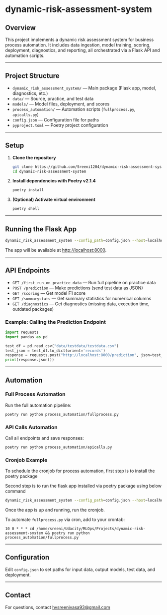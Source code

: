 # dynamic-risk-assessment-system

## Overview

This project implements a dynamic risk assessment system for business process automation. It includes data ingestion, model training, scoring, deployment, diagnostics, and reporting, all orchestrated via a Flask API and automation scripts.

---

## Project Structure

- `dynamic_risk_assessment_system/` — Main package (Flask app, model, diagnostics, etc.)
- `data/` — Source, practice, and test data
- `models/` — Model files, deployment, and scores
- `process_automation/` — Automation scripts (`fullprocess.py`, `apicalls.py`)
- `config.json` — Configuration file for paths
- `pyproject.toml` — Poetry project configuration

---

## Setup

1. **Clone the repository**
   ```bash
   git clone https://github.com/Sreeni1204/dynamic-risk-assessment-system.git
   cd dynamic-risk-assessment-system
   ```

2. **Install dependencies with Poetry v2.1.4**
   ```bash
   poetry install
   ```

3. **(Optional) Activate virtual environment**
   ```bash
   poetry shell
   ```

---

## Running the Flask App

```bash
dynamic_risk_assessment_system --config_path=config.json --host=localhost --port=8000
```

The app will be available at [http://localhost:8000](http://localhost:8000).

---

## API Endpoints

- `GET /first_run_on_practice_data` — Run full pipeline on practice data
- `POST /prediction` — Make predictions (send test data as JSON)
- `GET /scoring` — Get model F1 score
- `GET /summarystats` — Get summary statistics for numerical columns
- `GET /diagnostics` — Get diagnostics (missing data, execution time, outdated packages)

### Example: Calling the Prediction Endpoint

```python
import requests
import pandas as pd

test_df = pd.read_csv("data/testdata/testdata.csv")
test_json = test_df.to_dict(orient='records')
response = requests.post("http://localhost:8000/prediction", json=test_json)
print(response.json())
```

---

## Automation

### Full Process Automation

Run the full automation pipeline:
```bash
poetry run python process_automation/fullprocess.py
```

### API Calls Automation

Call all endpoints and save responses:
```bash
poetry run python process_automation/apicalls.py
```

### Cronjob Example

To schedule the cronjob for process automation, first step is to install the poetry package

Second step is to run the flask app installed via poetry package using below command

```sh
dynamic_risk_assessment_system --config_path=config.json --host=localhost --port=8000
```

Once the app is up and running, run the cronjob.

To automate `fullprocess.py` via cron, add to your crontab:
```
10 0 * * * cd /home/sreeni/Udacity/MLOps/Projects/dynamic-risk-assessment-system && poetry run python process_automation/fullprocess.py
```

---

## Configuration

Edit `config.json` to set paths for input data, output models, test data, and deployment.

---

## Contact

For questions, contact [hvsreenivasa93@gmail.com](mailto:hvsreenivasa93@gmail.com)